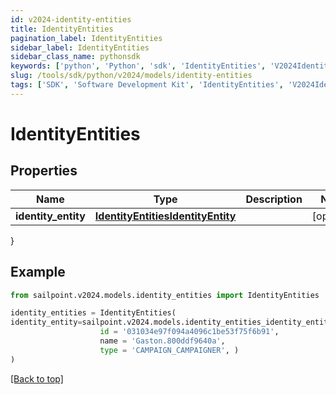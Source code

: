 ```yaml
---
id: v2024-identity-entities
title: IdentityEntities
pagination_label: IdentityEntities
sidebar_label: IdentityEntities
sidebar_class_name: pythonsdk
keywords: ['python', 'Python', 'sdk', 'IdentityEntities', 'V2024IdentityEntities'] 
slug: /tools/sdk/python/v2024/models/identity-entities
tags: ['SDK', 'Software Development Kit', 'IdentityEntities', 'V2024IdentityEntities']
---
```


# IdentityEntities


## Properties

Name | Type | Description | Notes
------------ | ------------- | ------------- | -------------
**identity_entity** | [**IdentityEntitiesIdentityEntity**](identity-entities-identity-entity) |  | [optional] 
}

## Example

```python
from sailpoint.v2024.models.identity_entities import IdentityEntities

identity_entities = IdentityEntities(
identity_entity=sailpoint.v2024.models.identity_entities_identity_entity.IdentityEntities_identityEntity(
                    id = '031034e97f094a4096c1be53f75f6b91', 
                    name = 'Gaston.800ddf9640a', 
                    type = 'CAMPAIGN_CAMPAIGNER', )
)

```
[[Back to top]](#) 

